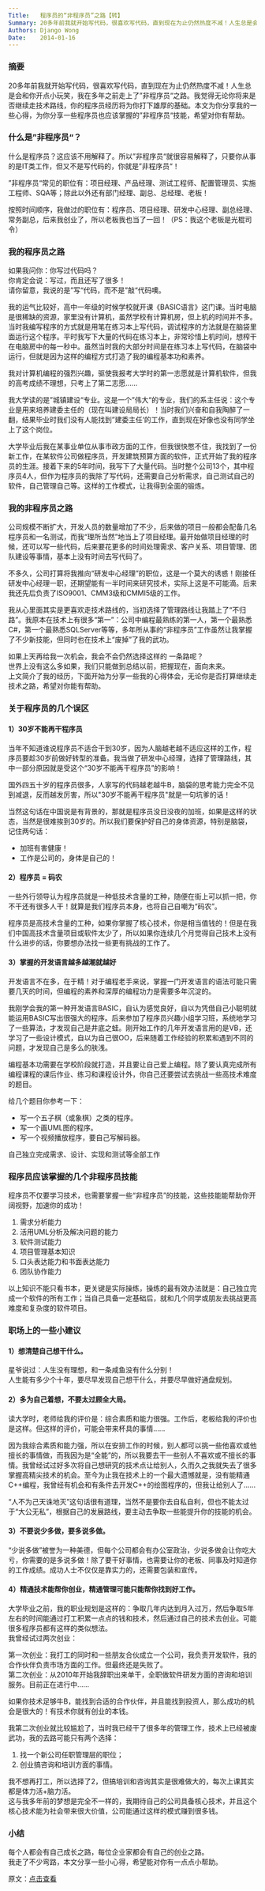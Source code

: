 ```yaml
---
Title:   程序员的“非程序员”之路【转】
Summary: 20多年前我就开始写代码，很喜欢写代码，直到现在为止仍然热度不减！人生总是会和你开点小玩笑，我在多年之前走上了”非程序员“之路。我觉得无论你将来是否继续走技术路线，你的程序员经历将为你打下雄厚的基础。本文为你分享我的一些心得，为你分享一些程序员也应该掌握的”非程序员“技能，希望对你有帮助。
Authors: Django Wong
Date:    2014-01-16
---
```


### 摘要

20多年前我就开始写代码，很喜欢写代码，直到现在为止仍然热度不减！人生总是会和你开点小玩笑，我在多年之前走上了”非程序员“之路。我觉得无论你将来是否继续走技术路线，你的程序员经历将为你打下雄厚的基础。本文为你分享我的一些心得，为你分享一些程序员也应该掌握的”非程序员“技能，希望对你有帮助。

### 什么是”非程序员“？

什么是程序员？这应该不用解释了。所以”非程序员“就很容易解释了，只要你从事的是IT类工作，但又不是写代码的，你就是”非程序员“！  

”非程序员“常见的职位有：项目经理、产品经理、测试工程师、配置管理员、实施工程师、SQA等；除此以外还有部门经理、副总、总经理、老板！

按照时间顺序，我做过的职位有：程序员、项目经理、研发中心经理、副总经理、常务副总，后来我创业了，所以老板我也当了一回！（PS：我这个老板是光棍司令）

### 我的程序员之路

如果我问你：你写过代码吗？  
你肯定会说：写过，而且还写了很多！  
请你留意，我说的是”写“代码，而不是”敲“代码噢。  

我的运气比较好，高中一年级的时候学校就开课《BASIC语言》这门课。当时电脑是很稀缺的资源，家里没有计算机，虽然学校有计算机房，但上机的时间并不多。当时我编写程序的方式就是用笔在练习本上写代码，调试程序的方法就是在脑袋里面运行这个程序。平时我写下大量的代码在练习本上，非常珍惜上机时间，想榨干在电脑房中的每一秒中。虽然当时我的大部分时间是在练习本上写代码，在脑袋中运行，但就是因为这样的编程方式打造了我的编程基本功和素养。    

我对计算机编程的强烈兴趣，驱使我报考大学时的第一志愿就是计算机软件，但我的高考成绩不理想，只考上了第二志愿…… 
 
我大学读的是”城镇建设“专业。这是一个”伟大“的专业，我们的系主任说：这个专业是用来培养建委主任的（现在叫建设局局长）！当时我们兴奋和自我陶醉了一翻，结果毕业时我们没有人能找到”建委主任‘的工作，直到现在好像也没有同学坐上了这个岗位。  

大学毕业后我在某事业单位从事市政方面的工作，但我很快憋不住，我找到了一份新工作，在某软件公司做程序员，开发建筑预算方面的软件，正式开始了我的程序员的生涯。接着下来的5年时间，我写下了大量代码。当时整个公司13个，其中程序员4人，但作为程序员的我除了写代码，还需要自己分析需求，自己测试自己的软件，自己管理自己等。这样的工作模式，让我得到全面的锻炼。  

### 我的非程序员之路

公司规模不断扩大，开发人员的数量增加了不少，后来做的项目一般都会配备几名程序员和一名测试，而我“理所当然”地当上了项目经理。最开始做项目经理的时候，还可以写一些代码，后来要花更多的时间处理需求、客户关系、项目管理、团队建设等事情，基本上没有时间去写代码了。

不多久，公司打算将我推向“研发中心经理”的职位，这是一个莫大的诱惑！刚接任研发中心经理一职，还期望能有一半时间来研究技术，实际上这是不可能滴。后来我还先后负责了ISO9001、CMM3级和CMMI5级的工作。  

我从心里面其实是更喜欢走技术路线的，当初选择了管理路线让我踏上了“不归路”。我原本在技术上有很多“第一”：公司中编程最熟练的第一人，第一个最熟悉C#，第一个最熟悉SQLServer等等，多年所从事的“非程序员”工作虽然让我掌握了不少新技能，但同时也在技术上“废掉”了我的武功。

如果上天再给我一次机会，我会不会仍然选择这样的 一条路呢？  
世界上没有这么多如果，我们只能做到总结以前，把握现在，面向未来。  
上文简介了我的经历，下面开始为分享一些我的心得体会，无论你是否打算继续走技术之路，希望对你能有帮助。  

### 关于程序员的几个误区

#### 1）30岁不能再干程序员
当年不知道谁说程序员不适合干到30岁，因为人脑越老越不适应这样的工作，程序员要趁30岁前做好转型的准备。我当做了研发中心经理，选择了管理路线，其中一部分原因就是受这个“30岁不能再干程序员”的影响！  

国外四五十岁的程序员很多，人家写的代码越老越牛B，脑袋的思考能力完全不见到减退，反而越发厉害，所以"30岁不能再干程序员"就是一句坑爹的话！  

当然这句话在中国说是有背景的，那就是程序员没日没夜的加班，如果是这样的状态，当然是很难挨到30岁的。所以我们要保护好自己的身体资源，特别是脑袋，记住两句话：  

- 加班有害健康！
- 工作是公司的，身体是自己的！

#### 2）程序员 = 码农
一些外行领导认为程序员就是一种低技术含量的工种，随便在街上可以抓一把，你不干还有很多人干！就算是我们程序员本身，也将自己自嘲为“码农”。

程序员是高技术含量的工种，如果你掌握了核心技术，你是相当值钱的！但是在我们中国高技术含量项目或软件太少了，所以如果你连续几个月觉得自己技术上没有什么进步的话，你要想办法找一些更有挑战的工作了。

#### 3）掌握的开发语言越多越潮就越好
开发语言不在多，在于精！对于编程老手来说，掌握一门开发语言的语法可能只需要几天的时间，但编程的素养和深厚的编程功力是需要多年沉淀的。

我刚学会我的第一种开发语言BASIC，自认为感觉良好，自以为凭借自己小聪明就能运用BASIC写出很强大的程序。后来参加了程序员兴趣小组学习班，系统地学习了一些算法，才发现自己是井底之蛙。刚开始工作的几年开发语言用的是VB，还学习了一些设计模式，自以为自己很OO，后来随着工作经验的积累和遇到不同的问题，才发现自己是多么的肤浅。

编程基本功需要在学校阶段就打造，并且要让自己爱上编程。除了要认真完成所有编程课程的课后作业、练习和课程设计外，你自己还要尝试去挑战一些高技术难度的题目。

给几个题目你参考一下：

- 写一个五子棋（或象棋）之类的程序。
- 写一个画UML图的程序。
- 写一个视频播放程序，要自己写解码器。

自己独立完成需求、设计、实现和测试等全部工作

### 程序员应该掌握的几个非程序员技能

程序员不仅要学习技术，也需要掌握一些“非程序员”的技能，这些技能能帮助你开阔视野，加速你的成功！

1. 需求分析能力
2. 活用UML分析及解决问题的能力
3. 软件测试能力
4. 项目管理基本知识
5. 口头表达能力和书面表达能力
6. 团队协作能力

以上知识不能只看书本，更关键是实际操练，操练的最有效办法就是：自己独立完成一个软件的所有工作；当自己具备一定基础后，就和几个同学或朋友去挑战更高难度和复杂度的软件项目。

### 职场上的一些小建议

#### 1）想清楚自己想干什么。

星爷说过：人生没有理想，和一条咸鱼没有什么分别！  
人生能有多少个十年，要尽早发现自己想干什么，并要尽早做好通盘规划。

#### 2）多为自己着想，不要太过顾全大局。

读大学时，老师给我的评价是：综合素质和能力很强。工作后，老板给我的评价也是这样。但这样的评价，可能会带来杯具的事情……  

因为我综合素质和能力强，所以在安排工作的时候，别人都可以挑一些他喜欢或他擅长的事情做，而我因为是“全能”的，所以我要去干一些别人不喜欢或不擅长的事情。我曾经试过好多次将自己想研究的技术点让给别人，久而久之我就失去了很多掌握高精尖技术的机会。至今为止我在技术上的一个最大遗憾就是，没有能精通C++编程，我曾经有机会和有条件去开发C++的绘图程序的，但我让给别人了……  

“人不为己天诛地灭”这句话很有道理，当然不是要你去自私自利，但也不能太过于“大公无私”，根据自己的发展路线，要主动去争取一些能提升你的技能的机会。  

#### 3）不要说少多做，要多说多做。

“少说多做”被誉为一种美德，但每个公司都会有办公室政治，少说多做会让你吃大亏，你需要的是多说多做！除了要干好事情，也需要让你的老板、同事及时知道你的工作成绩。成功人士不仅仅是靠实力的，还需要包装和宣传。

#### 4）精通技术能帮你创业，精通管理可能只能帮你找到好工作。

大学毕业之前，我的职业规划是这样的：争取几年内达到月入过万，然后争取5年左右的时间能通过打工积累一点点的钱和技术，然后通过自己的技术去创业。可能很多程序员都有这样的类似想法。  
我曾经试过两次创业：

第一次创业：我打工的同时和一些朋友合伙成立一个公司，我负责开发软件，我的合作伙伴负责市场方面的工作。但最终还是失败了。  
第二次创业：从2010年开始我辞职出来单干，全职做软件研发方面的咨询和培训服务。目前正在进行中……  

如果你技术足够牛B，能找到合适的合作伙伴，并且能找到投资人，那么成功的机会是很大的！有技术你就有创业的本钱。

我第二次创业就比较尴尬了，当时我已经干了很多年的管理工作，技术上已经被废武功，我的去路可能只有两个选择：

1. 找一个新公司任职管理层的职位；
2. 创业搞咨询和培训方面的事情。

我不想再打工，所以选择了2，但搞培训和咨询其实是很难做大的，每次上课其实都是体力活+脑力活。  
这与我多年前的梦想是完全不一样的，我期待自己的公司具备核心技术，并且这个核心技术能为社会带来很大价值，公司能通过这样的模式赚到很多钱。

### 小结

每个人都会有自己成长之路，每位企业家都会有自己的创业之路。  
我走了不少弯路，本文分享一些小心得，希望能对你有一点点小帮助。

原文：[点击查看](http://blog.csdn.net/fireball1975/article/details/17758883)
